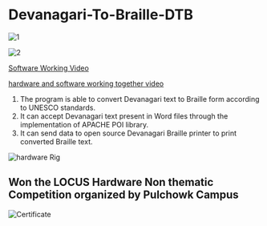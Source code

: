 # Devanagari-To-Braille-DTB


![1](https://user-images.githubusercontent.com/23181294/59265220-9f600880-8c64-11e9-8d8a-0d1d30fbb88a.png)

![2](https://user-images.githubusercontent.com/23181294/59265519-388f1f00-8c65-11e9-9d05-4be42b2d8e6c.png)


[Software Working Video](https://www.youtube.com/watch?v=CFoGVO0W_Bc)


[hardware and software working together video](https://youtu.be/jZyUjQPb0QA)

1.	The program is able to convert Devanagari text to Braille form according to UNESCO standards.
2.	It can accept Devanagari text present in Word files through the implementation of APACHE POI library.
3.	It can send data to open source Devanagari Braille printer to print converted Braille text.


![hardware Rig](https://i.imgur.com/AnG1exU.jpg)

## Won the LOCUS Hardware Non thematic Competition organized by Pulchowk Campus

![Certificate](https://i.imgur.com/JV0oaTn.jpg)






